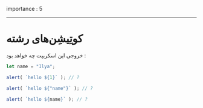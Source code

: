 importance : 5

---

# کوتِیشِن‌های رشته

خروجی این اسکریپت چه خواهد بود :

```js
let name = "Ilya";

alert( `hello ${1}` ); // ?

alert( `hello ${"name"}` ); // ?

alert( `hello ${name}` ); // ?
```
